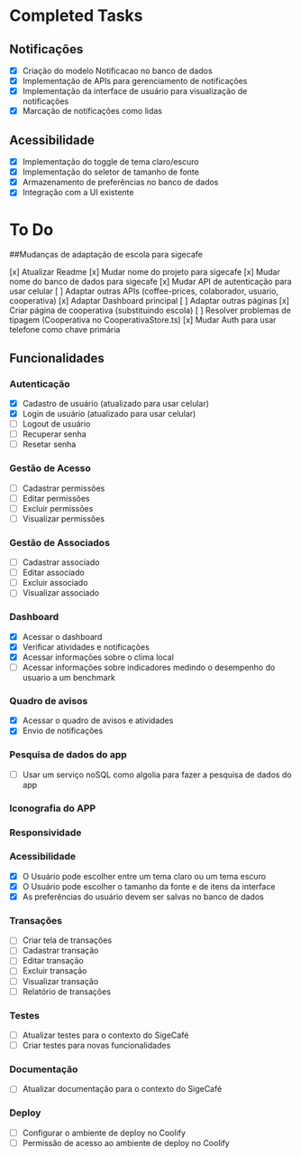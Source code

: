 # Completed Tasks

## Notificações
- [x] Criação do modelo Notificacao no banco de dados
- [x] Implementação de APIs para gerenciamento de notificações
- [x] Implementação da interface de usuário para visualização de notificações
- [x] Marcação de notificações como lidas

## Acessibilidade
- [x] Implementação do toggle de tema claro/escuro
- [x] Implementação do seletor de tamanho de fonte
- [x] Armazenamento de preferências no banco de dados
- [x] Integração com a UI existente

# To Do

##Mudanças de adaptação de escola para sigecafe

[x] Atualizar Readme
[x] Mudar nome do projeto para sigecafe
[x] Mudar nome do banco de dados para sigecafe
[x] Mudar API de autenticação para usar celular
[ ] Adaptar outras APIs (coffee-prices, colaborador, usuario, cooperativa)
[x] Adaptar Dashboard principal
[ ] Adaptar outras páginas
[x] Criar página de cooperativa (substituindo escola)
[ ] Resolver problemas de tipagem (Cooperativa no CooperativaStore.ts)
[x] Mudar Auth para usar telefone como chave primária

## Funcionalidades

### Autenticação

- [x] Cadastro de usuário (atualizado para usar celular)
- [x] Login de usuário (atualizado para usar celular)
- [ ] Logout de usuário
- [ ] Recuperar senha
- [ ] Resetar senha

### Gestão de Acesso

- [ ] Cadastrar permissões
- [ ] Editar permissões
- [ ] Excluir permissões
- [ ] Visualizar permissões

### Gestão de Associados

- [ ] Cadastrar associado
- [ ] Editar associado
- [ ] Excluir associado
- [ ] Visualizar associado

### Dashboard

- [x] Acessar o dashboard
- [x] Verificar atividades e notificações
- [x] Acessar informações sobre o clima local
- [ ] Acessar informações sobre indicadores medindo o desempenho do usuario a um benchmark

### Quadro de avisos

- [x] Acessar o quadro de avisos e atividades
- [x] Envio de notificações

### Pesquisa de dados do app

- [ ] Usar um serviço noSQL como algolia para fazer a pesquisa de dados do app

### Iconografia do APP

### Responsividade

### Acessibilidade

- [x] O Usuário pode escolher entre um tema claro ou um tema escuro
- [x] O Usuário pode escolher o tamanho da fonte e de itens da interface
- [x] As preferências do usuário devem ser salvas no banco de dados

### Transações

- [ ] Criar tela de transações
- [ ] Cadastrar transação
- [ ] Editar transação
- [ ] Excluir transação
- [ ] Visualizar transação
- [ ] Relatório de transações

### Testes

- [ ] Atualizar testes para o contexto do SigeCafé
- [ ] Criar testes para novas funcionalidades

### Documentação

- [ ] Atualizar documentação para o contexto do SigeCafé

### Deploy

- [ ] Configurar o ambiente de deploy no Coolify
- [ ] Permissão de acesso ao ambiente de deploy no Coolify
